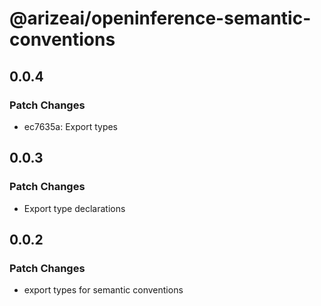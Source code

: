 # @arizeai/openinference-semantic-conventions

## 0.0.4

### Patch Changes

- ec7635a: Export types

## 0.0.3

### Patch Changes

- Export type declarations

## 0.0.2

### Patch Changes

- export types for semantic conventions
